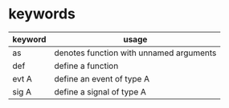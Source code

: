 # keywords
<table>
  <thead>
    <tr> <th>keyword</th> <th>usage</th> </tr>
  </thead>


  <tbody>
    <tr> <td>as</td>    <td>denotes function with unnamed arguments</td> </tr>
    <tr> <td>def</td>   <td>define a function</td>                       </tr>
    <tr> <td>evt A</td> <td>define an event of type A</td>               </tr>
    <tr> <td>sig A</td> <td>define a signal of type A</td>               </tr>
  </tbody>
</table>

